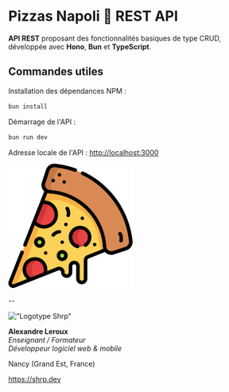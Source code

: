 # Pizzas Napoli 🍕 REST API

__API REST__ proposant des fonctionnalités basiques de type CRUD, développée avec __Hono__, __Bun__ et __TypeScript__.

## Commandes utiles

Installation des dépendances NPM :

```sh
bun install
```

Démarrage de l'API :

```sh
bun run dev
```

Adresse locale de l'API : <http://localhost:3000>

![Pizza](./assets/pizza.png)

--

!["Logotype Shrp"](https://sherpa.one/images/sherpa-logotype.png)

__Alexandre Leroux__  
_Enseignant / Formateur_  
_Développeur logiciel web & mobile_

Nancy (Grand Est, France)

<https://shrp.dev>
